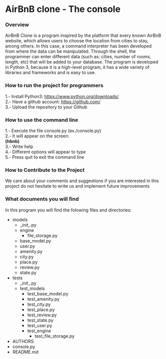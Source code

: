 # AirBnB clone - The console

### __Overview__
AirBnB Clone is a program inspired by the platform that every known AirBnB website, which allows users to choose the location from cities to stay, among others.
In this case, a command interpreter has been developed from where the data can be manipulated.
Through the shell, the programmer can enter different data (such as: cities,
number of rooms, length, etc) that will be added to your database.
The program is developed in Python 3, because it is a high-level program, it has a wide variety of libraries and frameworks and is easy to use.

### __How to run the project for programmers__
1.- Install Python3: https://www.python.org/downloads/ \
2.- Have a github account: https://github.com/ \
3.- Upload the repository to your Github 

### __How to use the command line__
1.- Execute the file console.py (ex./console.py)\
2.- It will appear on the screen:\
__(hbnb)__\
3.- Write help\
4.- Different options will appear to type\
5.- Press quit to exit the command line

### __How to Contribute to the Project__
We care about your comments and suggestions if you are interested in this project do not hesitate to write us
and implement future improvements

### __What documents you will find__
In this program you will find the folowing files and directories:

* models 
  * \__init__\.py 
  * engine 
    * file_storage.py 
  * base_model.py 
  * user.py 
  * amenity.py 
  * city.py 
  * place.py 
  * review.py 
  * state.py 
* tests 
  * \__init__\.py 
  * test_models 
    * test_base_model.py 
    * test_amenity.py 
    * test_city.py 
    * test_place.py 
    * test_review.py 
    * test_state.py 
    * test_user.py 
    * test_engine 
      * test_file_storage.py 
* AUTHORS 
* console.py 
* README.md

